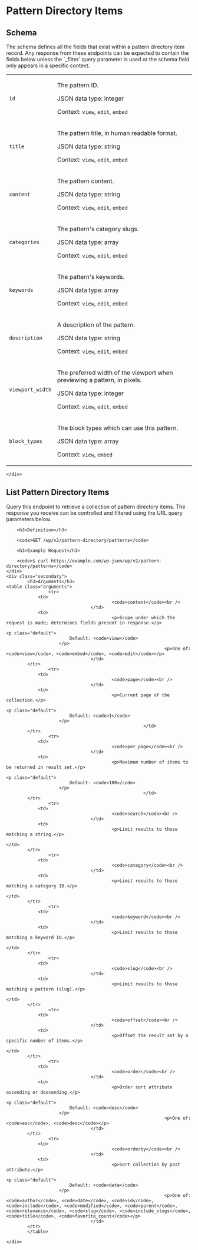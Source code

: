 ---
---

# Pattern Directory Items

<section class="route">
	<div class="primary">
		<h2>Schema</h2>
<p>The schema defines all the fields that exist within a pattern directory item record. Any response from these endpoints can be expected to contain the fields below unless the `_filter` query parameter is used or the schema field only appears in a specific context.</p>
<table class="attributes">
			<tr id="schema-id">
			<td>
				<code>id</code>
			</td>
			<td>
				<p>The pattern ID.</p>
				<p class="type">
					JSON data type: integer				</p>
								<p class="context">Context: <code>view</code>, <code>edit</code>, <code>embed</code></p>
							</td>
		</tr>
			<tr id="schema-title">
			<td>
				<code>title</code>
			</td>
			<td>
				<p>The pattern title, in human readable format.</p>
				<p class="type">
					JSON data type: string				</p>
								<p class="context">Context: <code>view</code>, <code>edit</code>, <code>embed</code></p>
							</td>
		</tr>
			<tr id="schema-content">
			<td>
				<code>content</code>
			</td>
			<td>
				<p>The pattern content.</p>
				<p class="type">
					JSON data type: string				</p>
								<p class="context">Context: <code>view</code>, <code>edit</code>, <code>embed</code></p>
							</td>
		</tr>
			<tr id="schema-categories">
			<td>
				<code>categories</code>
			</td>
			<td>
				<p>The pattern&#039;s category slugs.</p>
				<p class="type">
					JSON data type: array				</p>
								<p class="context">Context: <code>view</code>, <code>edit</code>, <code>embed</code></p>
							</td>
		</tr>
			<tr id="schema-keywords">
			<td>
				<code>keywords</code>
			</td>
			<td>
				<p>The pattern&#039;s keywords.</p>
				<p class="type">
					JSON data type: array				</p>
								<p class="context">Context: <code>view</code>, <code>edit</code>, <code>embed</code></p>
							</td>
		</tr>
			<tr id="schema-description">
			<td>
				<code>description</code>
			</td>
			<td>
				<p>A description of the pattern.</p>
				<p class="type">
					JSON data type: string				</p>
								<p class="context">Context: <code>view</code>, <code>edit</code>, <code>embed</code></p>
							</td>
		</tr>
			<tr id="schema-viewport_width">
			<td>
				<code>viewport_width</code>
			</td>
			<td>
				<p>The preferred width of the viewport when previewing a pattern, in pixels.</p>
				<p class="type">
					JSON data type: integer				</p>
								<p class="context">Context: <code>view</code>, <code>edit</code>, <code>embed</code></p>
							</td>
		</tr>
			<tr id="schema-block_types">
			<td>
				<code>block_types</code>
			</td>
			<td>
				<p>The block types which can use this pattern.</p>
				<p class="type">
					JSON data type: array				</p>
								<p class="context">Context: <code>view</code>, <code>embed</code></p>
							</td>
		</tr>
	</table>

	</div>
</section>

<div><section class="route">
	<div class="primary">
		<h2>List Pattern Directory Items</h2>
		<p>Query this endpoint to retrieve a collection of pattern directory items. The response you receive can be controlled and filtered using the URL query parameters below.</p>

		<h3>Definition</h3>

		<code>GET /wp/v2/pattern-directory/patterns</code>

		<h3>Example Request</h3>

		<code>$ curl https://example.com/wp-json/wp/v2/pattern-directory/patterns</code>
	</div>
	<div class="secondary">
			<h3>Arguments</h3>
	<table class="arguments">
					<tr>
				<td>
											<code>context</code><br />
									</td>
				<td>
											<p>Scope under which the request is made; determines fields present in response.</p>
																					<p class="default">
							Default: <code>view</code>
						</p>
																<p>One of: <code>view</code>, <code>embed</code>, <code>edit</code></p>
									</td>
			</tr>
					<tr>
				<td>
											<code>page</code><br />
									</td>
				<td>
											<p>Current page of the collection.</p>
																					<p class="default">
							Default: <code>1</code>
						</p>
														</td>
			</tr>
					<tr>
				<td>
											<code>per_page</code><br />
									</td>
				<td>
											<p>Maximum number of items to be returned in result set.</p>
																					<p class="default">
							Default: <code>100</code>
						</p>
														</td>
			</tr>
					<tr>
				<td>
											<code>search</code><br />
									</td>
				<td>
											<p>Limit results to those matching a string.</p>
																								</td>
			</tr>
					<tr>
				<td>
											<code>category</code><br />
									</td>
				<td>
											<p>Limit results to those matching a category ID.</p>
																								</td>
			</tr>
					<tr>
				<td>
											<code>keyword</code><br />
									</td>
				<td>
											<p>Limit results to those matching a keyword ID.</p>
																								</td>
			</tr>
					<tr>
				<td>
											<code>slug</code><br />
									</td>
				<td>
											<p>Limit results to those matching a pattern (slug).</p>
																								</td>
			</tr>
					<tr>
				<td>
											<code>offset</code><br />
									</td>
				<td>
											<p>Offset the result set by a specific number of items.</p>
																								</td>
			</tr>
					<tr>
				<td>
											<code>order</code><br />
									</td>
				<td>
											<p>Order sort attribute ascending or descending.</p>
																					<p class="default">
							Default: <code>desc</code>
						</p>
																<p>One of: <code>asc</code>, <code>desc</code></p>
									</td>
			</tr>
					<tr>
				<td>
											<code>orderby</code><br />
									</td>
				<td>
											<p>Sort collection by post attribute.</p>
																					<p class="default">
							Default: <code>date</code>
						</p>
																<p>One of: <code>author</code>, <code>date</code>, <code>id</code>, <code>include</code>, <code>modified</code>, <code>parent</code>, <code>relevance</code>, <code>slug</code>, <code>include_slugs</code>, <code>title</code>, <code>favorite_count</code></p>
									</td>
			</tr>
			</table>

	</div>
</section>
</div>
